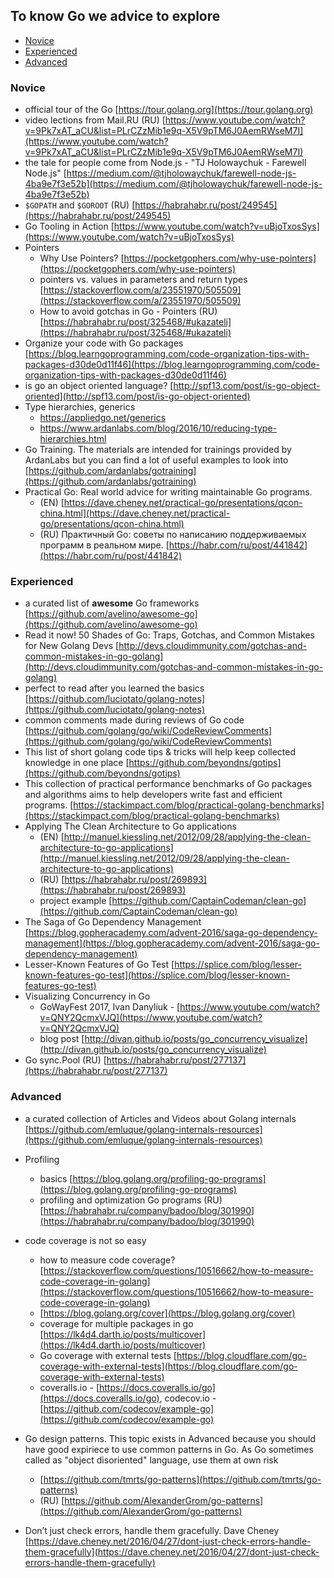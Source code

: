 ## To know Go we advice to explore

- [Novice](#novice)
- [Experienced](#experienced)
- [Advanced](#advanced)

### Novice

- official tour of the Go [https://tour.golang.org](https://tour.golang.org)
- video lections from Mail.RU (RU) [https://www.youtube.com/watch?v=9Pk7xAT_aCU&list=PLrCZzMib1e9q-X5V9pTM6J0AemRWseM7I](https://www.youtube.com/watch?v=9Pk7xAT_aCU&list=PLrCZzMib1e9q-X5V9pTM6J0AemRWseM7I)
- the tale for people come from Node.js - "TJ Holowaychuk - Farewell Node.js" [https://medium.com/@tjholowaychuk/farewell-node-js-4ba9e7f3e52b](https://medium.com/@tjholowaychuk/farewell-node-js-4ba9e7f3e52b)
- `$GOPATH` and `$GOROOT` (RU) [https://habrahabr.ru/post/249545](https://habrahabr.ru/post/249545)
- Go Tooling in Action [https://www.youtube.com/watch?v=uBjoTxosSys](https://www.youtube.com/watch?v=uBjoTxosSys)
- Pointers
	- Why Use Pointers? [https://pocketgophers.com/why-use-pointers](https://pocketgophers.com/why-use-pointers)
	- pointers vs. values in parameters and return types [https://stackoverflow.com/a/23551970/505509](https://stackoverflow.com/a/23551970/505509)
	- How to avoid gotchas in Go - Pointers (RU) [https://habrahabr.ru/post/325468/#ukazateli](https://habrahabr.ru/post/325468/#ukazateli)
- Organize your code with Go packages [https://blog.learngoprogramming.com/code-organization-tips-with-packages-d30de0d11f46](https://blog.learngoprogramming.com/code-organization-tips-with-packages-d30de0d11f46)
- is go an object oriented language? [http://spf13.com/post/is-go-object-oriented](http://spf13.com/post/is-go-object-oriented)
- Type hierarchies, generics
	- https://appliedgo.net/generics
	- https://www.ardanlabs.com/blog/2016/10/reducing-type-hierarchies.html
- Go Training. The materials are intended for trainings provided by ArdanLabs but you can find a lot of useful examples to look into [https://github.com/ardanlabs/gotraining](https://github.com/ardanlabs/gotraining)
- Practical Go: Real world advice for writing maintainable Go programs.
	- (EN) [https://dave.cheney.net/practical-go/presentations/qcon-china.html](https://dave.cheney.net/practical-go/presentations/qcon-china.html)
	- (RU) Практичный Go: советы по написанию поддерживаемых программ в реальном мире. [https://habr.com/ru/post/441842](https://habr.com/ru/post/441842)
### Experienced

- a curated list of **awesome** Go frameworks [https://github.com/avelino/awesome-go](https://github.com/avelino/awesome-go)
- Read it now! 50 Shades of Go: Traps, Gotchas, and Common Mistakes for New Golang Devs [http://devs.cloudimmunity.com/gotchas-and-common-mistakes-in-go-golang](http://devs.cloudimmunity.com/gotchas-and-common-mistakes-in-go-golang)
- perfect to read after you learned the basics [https://github.com/luciotato/golang-notes](https://github.com/luciotato/golang-notes)
- common comments made during reviews of Go code [https://github.com/golang/go/wiki/CodeReviewComments](https://github.com/golang/go/wiki/CodeReviewComments)
- This list of short golang code tips & tricks will help keep collected knowledge in one place [https://github.com/beyondns/gotips](https://github.com/beyondns/gotips)
- This collection of practical performance benchmarks of Go packages and algorithms aims to help developers write fast and efficient programs. [https://stackimpact.com/blog/practical-golang-benchmarks](https://stackimpact.com/blog/practical-golang-benchmarks)
- Applying The Clean Architecture to Go applications
	- (EN) [http://manuel.kiessling.net/2012/09/28/applying-the-clean-architecture-to-go-applications](http://manuel.kiessling.net/2012/09/28/applying-the-clean-architecture-to-go-applications)
	- (RU) [https://habrahabr.ru/post/269893](https://habrahabr.ru/post/269893)
	- project example [https://github.com/CaptainCodeman/clean-go](https://github.com/CaptainCodeman/clean-go)
- The Saga of Go Dependency Management [https://blog.gopheracademy.com/advent-2016/saga-go-dependency-management](https://blog.gopheracademy.com/advent-2016/saga-go-dependency-management)
- Lesser-Known Features of Go Test [https://splice.com/blog/lesser-known-features-go-test](https://splice.com/blog/lesser-known-features-go-test)
- Visualizing Concurrency in Go
	- GoWayFest 2017, Ivan Danyliuk - [https://www.youtube.com/watch?v=QNY2QcmxVJQ](https://www.youtube.com/watch?v=QNY2QcmxVJQ)
	- blog post [http://divan.github.io/posts/go_concurrency_visualize](http://divan.github.io/posts/go_concurrency_visualize)
- Go sync.Pool (RU) [https://habrahabr.ru/post/277137](https://habrahabr.ru/post/277137)

### Advanced

- a curated collection of Articles and Videos about Golang internals [https://github.com/emluque/golang-internals-resources](https://github.com/emluque/golang-internals-resources)
- Profiling
	- basics [https://blog.golang.org/profiling-go-programs](https://blog.golang.org/profiling-go-programs)
	- profiling and optimization Go programs (RU) [https://habrahabr.ru/company/badoo/blog/301990](https://habrahabr.ru/company/badoo/blog/301990)
- code coverage is not so easy
	- how to measure code coverage? [https://stackoverflow.com/questions/10516662/how-to-measure-code-coverage-in-golang](https://stackoverflow.com/questions/10516662/how-to-measure-code-coverage-in-golang)
	- [https://blog.golang.org/cover](https://blog.golang.org/cover)
	- coverage for multiple packages in go [https://lk4d4.darth.io/posts/multicover](https://lk4d4.darth.io/posts/multicover)
	- Go coverage with external tests [https://blog.cloudflare.com/go-coverage-with-external-tests](https://blog.cloudflare.com/go-coverage-with-external-tests)
	- coveralls.io - [https://docs.coveralls.io/go](https://docs.coveralls.io/go), codecov.io - [https://github.com/codecov/example-go](https://github.com/codecov/example-go)
-  Go design patterns. This topic exists in Advanced because you should have good expiriece to use common patterns in Go. As Go sometimes called as "object disoriented" language, use them at own risk
	-  [https://github.com/tmrts/go-patterns](https://github.com/tmrts/go-patterns)
	-  (RU) [https://github.com/AlexanderGrom/go-patterns](https://github.com/AlexanderGrom/go-patterns)

- Don’t just check errors, handle them gracefully. Dave Cheney [https://dave.cheney.net/2016/04/27/dont-just-check-errors-handle-them-gracefully](https://dave.cheney.net/2016/04/27/dont-just-check-errors-handle-them-gracefully)
